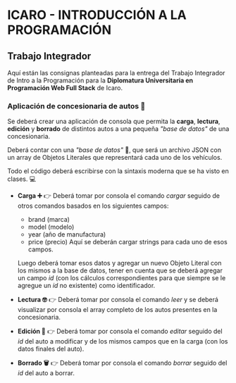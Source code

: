 # ICARO - INTRODUCCIÓN A LA PROGRAMACIÓN

## Trabajo Integrador

Aquí están las consignas planteadas para la entrega del Trabajo Integrador de Intro a la Programación para la **Diplomatura Universitaria en Programación Web Full Stack** de Icaro.

### Aplicación de concesionaria de autos 🚗

Se deberá crear una aplicación de consola que permita la **carga**, **lectura**, **edición** y **borrado** de distintos autos a una pequeña _"base de datos"_ de una concesionaria.

Deberá contar con una _"base de datos"_ 📜, que será un archivo JSON con un array de Objetos Literales que representará cada uno de los vehículos.

Todo el código deberá escribirse con la sintaxis moderna que se ha visto en clases. 💻

- **Carga ➕** 👉 Deberá tomar por consola el comando _cargar_ seguido de otros comandos basados en los siguientes campos:
  - brand (marca)
  - model (modelo)
  - year (año de manufactura)
  - price (precio)
  Aquí se deberán cargar strings para cada uno de esos campos.

  Luego deberá tomar esos datos y agregar un nuevo Objeto Literal con los mismos a la base de datos, tener en cuenta que se deberá agregar un campo _id_ (con los cálculos correspondientes para que siempre se le agregue un _id_ no existente) como identificador.

- **Lectura 🤓** 👉 Deberá tomar por consola el comando _leer_ y se deberá visualizar por consola el array completo de los autos presentes en la concesionaria.

- **Edición 📝** 👉 Deberá tomar por consola el comando _editar_ seguido del _id_ del auto a modificar y de los mismos campos que en la carga (con los datos finales del auto).

- **Borrado 🗑** 👉 Deberá tomar por consola el comando _borrar_ seguido del _id_ del auto a borrar.